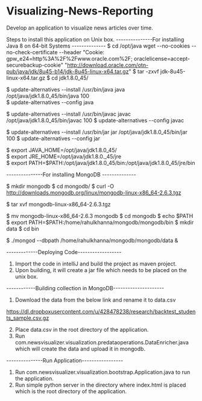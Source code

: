 # Visualizing-News-Reporting
Develop an application to visualize news articles over time.

Steps to install this application on Unix box.
---------------For installing Java 8 on 64-bit Systems --------------
$ cd /opt/java
 wget --no-cookies --no-check-certificate --header "Cookie: gpw_e24=http%3A%2F%2Fwww.oracle.com%2F; oraclelicense=accept-securebackup-cookie" "http://download.oracle.com/otn-pub/java/jdk/8u45-b14/jdk-8u45-linux-x64.tar.gz"
$ tar -zxvf jdk-8u45-linux-x64.tar.gz
$ cd jdk1.8.0_45/

$ update-alternatives --install /usr/bin/java java /opt/java/jdk1.8.0_45/bin/java 100  
$ update-alternatives --config java

$ update-alternatives --install /usr/bin/javac javac /opt/java/jdk1.8.0_45/bin/javac 100
$ update-alternatives --config javac

$ update-alternatives --install /usr/bin/jar jar /opt/java/jdk1.8.0_45/bin/jar 100
$ update-alternatives --config jar

$ export JAVA_HOME=/opt/java/jdk1.8.0_45/	
$ export JRE_HOME=/opt/java/jdk1.8.0._45/jre 	
$ export PATH=$PATH:/opt/java/jdk1.8.0_45/bin:/opt/java/jdk1.8.0_45/jre/bin

---------------For installing MongoDB --------------

$ mkdir mongodb
$ cd mongodb/
$ curl -O http://downloads.mongodb.org/linux/mongodb-linux-x86_64-2.6.3.tgz

$ tar xvf mongodb-linux-x86_64-2.6.3.tgz 

$ mv mongodb-linux-x86_64-2.6.3 mongodb
$ cd mongodb
$ echo $PATH
$ export PATH=$PATH:/home/rahulkhanna/mongodb/mongodb/bin
$ mkdir data
$ cd bin

$ ./mongod --dbpath /home/rahulkhanna/mongodb/mongodb/data &

-------------Deploying Code------------------

1) Import the code in intelliJ and build the project as maven project.
2) Upon building, it will create a jar file which needs to be placed on the unix box.

------------Building collection in MongoDB---------------------

1)  Download the data from the below link and rename it to data.csv

https://dl.dropboxusercontent.com/u/428478238/research/backtest_students_sample.csv.gz 

2) Place data.csv in the root directory of the application.
3) Run com.newsvisualizer.visualization.predataoperations.DataEnricher.java which will create the data and upload it in mongodb.

---------------Run Application-----------------

1) Run com.newsvisualizer.visualization.bootstrap.Application.java to run the application.
2) Run simple python server in the directory where index.html is placed which is the root directory of the application.

